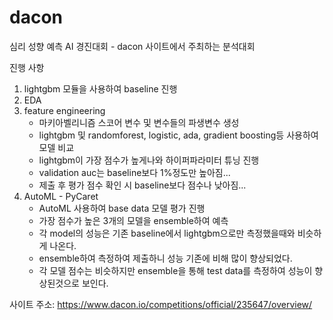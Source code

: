 # dacon


심리 성향 예측 AI 경진대회
     - dacon 사이트에서 주최하는 분석대회

진행 사항
 1. lightgbm 모듈을 사용하여 baseline 진행
 2. EDA
 3. feature engineering
      - 마키아벨리니즘 스코어 변수 및 변수들의 파생변수 생성
      - lightgbm 및 randomforest, logistic, ada, gradient boosting등 사용하여 모델 비교
      - lightgbm이 가장 점수가 높게나와 하이퍼파라미터 튜닝 진행
      - validation auc는 baseline보다 1%정도만 높아짐...
      - 제출 후 평가 점수 확인 시 baseline보다 점수나 낮아짐...
 4. AutoML - PyCaret
      - AutoML 사용하여 base data 모델 평가 진행
      - 가장 점수가 높은 3개의 모델을 ensemble하여 예측
      - 각 model의 성능은 기존 baseline에서 lightgbm으로만 측정했을때와 비슷하게 나온다.
      - ensemble하여 측정하여 제출하니 성능 기존에 비해 많이 향상되었다.
      - 각 모델 점수는 비슷하지만 ensemble을 통해 test data를 측정하여 성능이 향상된것으로 보인다.

사이트 주소: https://www.dacon.io/competitions/official/235647/overview/

